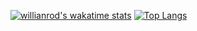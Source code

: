 [![willianrod's wakatime stats](https://github-readme-stats.vercel.app/api/wakatime?username=laurivuori)](https://github.com/anuraghazra/github-readme-stats)
[![Top Langs](https://github-readme-stats.vercel.app/api/top-langs/?username=LauriVuori)](https://github.com/anuraghazra/github-readme-stats)
